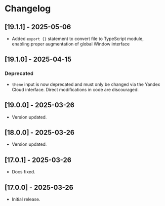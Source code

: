 # Changelog

## [19.1.1] - 2025-05-06

  - Added `export {}` statement to convert file to TypeScript module, enabling proper augmentation of global Window interface

## [19.1.0] - 2025-04-15

### Deprecated
- `theme` input is now deprecated and must only be changed via the Yandex Cloud interface. Direct modifications in code are discouraged.

## [19.0.0] - 2025-03-26

- Version updated.

## [18.0.0] - 2025-03-26

- Version updated.

## [17.0.1] - 2025-03-26

- Docs fixed.

## [17.0.0] - 2025-03-26

- Initial release.
